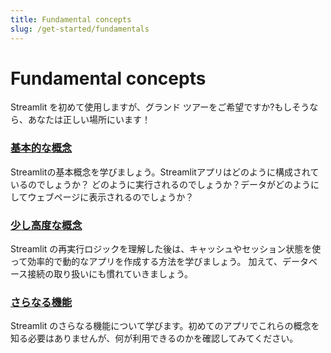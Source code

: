 ```yaml
---
title: Fundamental concepts
slug: /get-started/fundamentals
---
```


# Fundamental concepts

Streamlit を初めて使用しますが、グランド ツアーをご希望ですか?もしそうなら、あなたは正しい場所にいます！

### [基本的な概念](/get-started/fundamentals/main-concepts)

Streamlitの基本概念を学びましょう。Streamlitアプリはどのように構成されているのでしょうか？
どのように実行されるのでしょうか？データがどのようにしてウェブページに表示されるのでしょうか？

### [少し高度な概念](/get-started/fundamentals/advanced-concepts)

Streamlit の再実行ロジックを理解した後は、キャッシュやセッション状態を使って効率的で動的なアプリを作成する方法を学びましょう。
加えて、データベース接続の取り扱いにも慣れていきましょう。

### [さらなる機能](/get-started/fundamentals/additional-features)

Streamlit のさらなる機能について学びます。初めてのアプリでこれらの概念を知る必要はありませんが、何が利用できるのかを確認してみてください。
